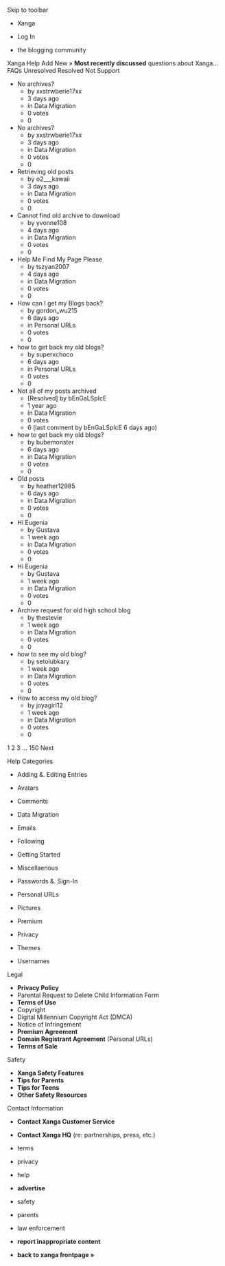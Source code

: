 Skip to toolbar

*   Xanga

*   Log In

*   the blogging community

Xanga Help Add New » **Most recently discussed** questions about Xanga… FAQs Unresolved Resolved Not Support

*   No archives?
    *   by xxstrwberie17xx
    *   3 days ago
    *   in Data Migration
    *   0 votes
    *   0
*   No archives?
    *   by xxstrwberie17xx
    *   3 days ago
    *   in Data Migration
    *   0 votes
    *   0
*   Retrieving old posts
    *   by o2\_\_\_kawaii
    *   3 days ago
    *   in Data Migration
    *   0 votes
    *   0
*   Cannot find old archive to download
    *   by yvonne108
    *   4 days ago
    *   in Data Migration
    *   0 votes
    *   0
*   Help Me Find My Page Please
    *   by tszyan2007
    *   4 days ago
    *   in Data Migration
    *   0 votes
    *   0
*   How can I get my Blogs back?
    *   by gordon\_wu215
    *   6 days ago
    *   in Personal URLs
    *   0 votes
    *   0
*   how to get back my old blogs?
    *   by superxchoco
    *   6 days ago
    *   in Personal URLs
    *   0 votes
    *   0
*   Not all of my posts archived
    *   \[Resolved\] by bEnGaLSpIcE
    *   1 year ago
    *   in Data Migration
    *   0 votes
    *   6 (last comment by bEnGaLSpIcE 6 days ago)
*   how to get back my old blogs?
    *   by bubemonster
    *   6 days ago
    *   in Data Migration
    *   0 votes
    *   0
*   Old posts
    *   by heather12985
    *   6 days ago
    *   in Data Migration
    *   0 votes
    *   0
*   Hi Eugenia
    *   by Gustava
    *   1 week ago
    *   in Data Migration
    *   0 votes
    *   0
*   Hi Eugenia
    *   by Gustava
    *   1 week ago
    *   in Data Migration
    *   0 votes
    *   0
*   Archive request for old high school blog
    *   by thestevie
    *   1 week ago
    *   in Data Migration
    *   0 votes
    *   0
*   how to see my old blog?
    *   by setolubkary
    *   1 week ago
    *   in Data Migration
    *   0 votes
    *   0
*   How to access my old blog?
    *   by joyagirl12
    *   1 week ago
    *   in Data Migration
    *   0 votes
    *   0

1 2 3 ... 150 Next

Help Categories

*   Adding &. Editing Entries
*   Avatars
*   Comments
*   Data Migration
*   Emails
*   Following
*   Getting Started
*   Miscellaenous

*   Passwords &. Sign-In
*   Personal URLs
*   Pictures
*   Premium
*   Privacy
*   Themes
*   Usernames

Legal

*   **Privacy Policy**
*   Parental Request to Delete Child Information Form
*   **Terms of Use**
*   Copyright
*   Digital Millennium Copyright Act (DMCA)
*   Notice of Infringement
*   **Premium Agreement**
*   **Domain Registrant Agreement** (Personal URLs)
*   **Terms of Sale**

Safety

*   **Xanga Safety Features**
*   **Tips for Parents**
*   **Tips for Teens**
*   **Other Safety Resources**

Contact Information

*   **Contact Xanga Customer Service**
*   **Contact Xanga HQ** (re: partnerships, press, etc.)

*   terms
*   privacy
*   help
*   **advertise**

*   safety
*   parents
*   law enforcement
*   **report inappropriate content**

*   **back to xanga frontpage »**